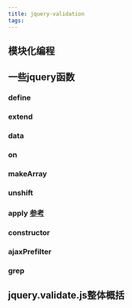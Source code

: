 ```yaml
---
title: jquery-validation
tags:
---
```



## 模块化编程

## 一些jquery函数

### define
### extend
### data
### on
### makeArray
### unshift
### apply [参考](http://www.jb51.net/article/89501.htm)
### constructor
### ajaxPrefilter
### grep

## jquery.validate.js整体概括
